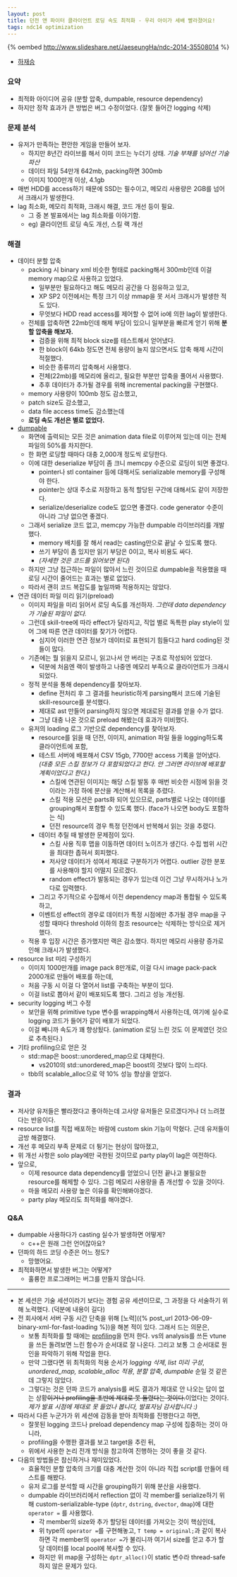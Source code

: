 ```yaml
---
layout: post
title: 던전 앤 파이터 클라이언트 로딩 속도 최적화 - 우리 아이가 세배 빨라졌어요!
tags: ndc14 optimization
---
```


{% oembed http://www.slideshare.net/JaeseungHa/ndc-2014-35508014 %}

* [하재승](https://twitter.com/ipkn)

### 요약 ###

* 최적화 아이디어 공유 (분할 압축, dumpable, resource dependency)
* 하지만 정작 효과가 큰 방법은 버그 수정이었다. (잘못 들어간 logging 삭제)

### 문제 분석 ###

* 유저가 만족하는 편안한 게임을 만들어 보자.
	* 하지만 8년간 라이브를 해서 이미 코드는 누더기 상태. *기술 부채를 넘어선 기술 파산*
	* 데이터 파일 54만개 642mb, packing하면 300mb
	* 이미지 1000만개 이상, 4.1gb
* 매번 HDD를 access하기 때문에 SSD는 필수이고, 메모리 사용량은 2GB를 넘어서 크래시가 발생한다.
* lag 최소화, 메모리 최적화, 크래시 해결, 코드 개선 등이 필요.
	* 그 중 본 발표에서는 lag 최소화를 이야기함.
	* eg) 클라이언트 로딩 속도 개선, 스킬 랙 개선

### 해결 ###

* 데이터 분할 압축
	* packing 시 binary xml 비슷한 형태로 packing해서 300mb인데 이걸 memory map으로 사용하고 있었다.
		* 일부분만 필요하다고 해도 메모리 공간을 다 점유하고 있고,
		* XP SP2 이전에서는 특정 크기 이상 mmap을 못 서서 크래시가 발생한 적도 있다.
		* 무엇보다 HDD read access를 제어할 수 없어 io에 의한 lag이 발생한다.
	* 전체를 압축하면 22mb인데 해제 부담이 있으니 일부분을 빠르게 얻기 위해 **분할 압축을 해보자.**
		* 검증을 위해 최적 block size를 테스트해서 얻어냈다.
		* 한 block이 64kb 정도면 전체 용량이 늘지 않으면서도 압축 해제 시간이 적절했다.
		* 비슷한 종류끼리 압축해서 사용했다.
		* 전체(22mb)를 메모리에 올리고, 필요한 부분만 압축을 풀어서 사용했다.
		* 추후 데이터가 추가될 경우를 위해 incremental packing을 구현했다.
	* memory 사용량이 100mb 정도 감소했고,
	* patch size도 감소했고,
	* data file access time도 감소했는데
	* **로딩 속도 개선은 별로 없었다.**
* [dumpable](https://github.com/ipkn/dumpable)
	* 화면에 출력되는 모든 것은 animation data file로 이루어져 있는데 이는 전체 파일의 50%를 차지한다.
	* 한 화면 로딩할 때마다 대충 2,000개 정도씩 로딩한다.
	* 이에 대한 deserialize 부담이 좀 크니 memcpy 수준으로 로딩이 되면 좋겠다.
		* pointer나 stl container 등에 대해서도 serializable memory를 구성해야 한다.
		* pointer는 상대 주소로 저장하고 동적 할당된 구간에 대해서도 같이 저장한다.
		* serialize/deserialize code도 없으면 좋겠다. code generator 수준이 아니라 그냥 없으면 좋겠다.
	* 그래서 serialize 코드 없고, memcpy 가능한 dumpable 라이브러리를 개발했다.
		* memory 배치를 잘 해서 read는 casting만으로 끝날 수 있도록 했다.
		* 쓰기 부담이 좀 있지만 읽기 부담은 0이고, 복사 비용도 싸다.
		* *(자세한 것은 코드를 읽어보면 된다)*
	* 하지만 그냥 접근하는 파일이 많아서 느린 것이므로 dumpable을 적용했을 때 로딩 시간이 줄어드는 효과는 별로 없었다.
	*  따라서 괜히 코드 복잡도를 높일까봐 적용하지는 않았다.
* 연관 데이터 파일 미리 읽기(preload)
	* 이미지 파일을 미리 읽어서 로딩 속도를 개선하자. *그런데 data dependency가 기술된 파일이 없다.*
	* 그런데 skill-tree에 따라 effect가 달라지고, 직업 별로 독특한 play style이 있어 그에 따른 연관 데이터를 찾기가 어렵다.
		* 심지어 이러한 연관 정보가 데이터로 표현되기 힘들다고 hard coding된 것들이 많다.
	* 기존에는 뭘 읽을지 모르니, 읽고나서 안 버리는 구조로 작성되어 있었다.
		* 덕분에 처음엔 랙이 발생하고 나중엔 메모리 부족으로 클라이언트가 크래시되었다.
	* 정적 분석을 통해 dependency를 찾아보자.
		* define 전처리 후 그 결과를 heuristic하게 parsing해서 코드에 기술된 skill-resource를 분석했다.
		* 제대로 ast 만들어 parsing하지 않으면 제대로된 결과를 얻을 수가 없다.
		* 그냥 대충 나온 것으로 preload 해봤는데 효과가 미비했다.
	* 유저의 loading 로그 기반으로 dependency를 찾아보자.
		* resource를 읽을 때 던전, 이미지, animation 파일 들을 logging하도록 클라이언트에 포함,
		* 테스트 서버에 배포해서 CSV 15gb, 7700만 access 기록을 얻어냈다. *(대충 모든 스킬 정보가 다 포함되었다고 한다. 안 그러면 라이브에 배포할 계획이었다고 한다.)*
			* 스킬에 연관된 이미지는 해당 스킬 발동 후 매번 비슷한 시점에 읽을 것이라는 가정 하에 분산을 계산해서 목록을 추렸다.
			* 스킬 적용 모션은 parts화 되어 있으므로, parts별로 나오는 데이터를 grouping해서 포함할 수 있도록 했다. (face가 나오면 body도 포함하는 식)
			* 던전 resource의 경우 특정 던전에서 반복해서 읽는 것을 추렸다.
		* 데이터 추릴 때 발생한 문제점이 있다.
			* 스킬 사용 직후 맵을 이동하면 데이터 노이즈가 생긴다. 수집 범위 시간을 최대한 좁혀서 회피했다.
			* 저사양 데이터가 섞여서 제대로 구분하기가 어렵다. outlier 강한 분포를 사용해야 할지 어떨지 모르겠다.
			* random effect가 발동되는 경우가 있는데 이건 그냥 무시하거나 노가다로 입력했다.
		* 그리고 주기적으로 수집해서 이전 dependency map과 통합될 수 있도록 하고,
		* 이벤트성 effect의 경우로 데이터가 특정 시점에만 추가될 경우 map을 구성할 때마다 threshold 이하의 참조 resource는 삭제하는 방식으로 제거했다.
	* 적용 후 입장 시간은 증가했지만 랙은 감소했다. 하지만 메모리 사용량 증가로 인해 크래시가 발생했다.
* resource list 미리 구성하기
	* 이미지 1000만개를 image pack 8만개로, 이걸 다시 image pack-pack 2000개로 만들어 배포를 하는데,
	* 처음 구동 시 이걸 다 열어서 list를 구축하는 부분이 있다.
	* 이걸 list로 뽑아서 같이 배포되도록 했다. 그리고 성능 개선됨.
* security logging 버그 수정
	* 보안을 위해 primitive type 변수를 wrapping해서 사용하는데, 여기에 실수로 logging 코드가 들어가 같이 배포가 되었다.
	* 이걸 빼니까 속도가 꽤 향상됬다. (animation 로딩 느린 것도 이 문제였던 것으로 추측된다.)
* 기타 profiling으로 얻은 것
	* std::map은 boost::unordered_map으로 대체한다.
		* vs2010의 std::unordered_map은 boost의 것보다 많이 느리다.
	* tbb의 scalable_alloc으로 약 10% 성능 향상을 얻었다.

### 결과 ###

* 저사양 유저들은 빨라졌다고 좋아하는데 고사양 유저들은 모르겠다거나 더 느려졌다는 반응이다.
* resource list를 직접 배포하는 바람에 custom skin 기능이 막혔다. 근데 유저들이 금방 해결했다.
* 개선 후 메모리 부족 문제로 더 튕기는 현상이 많아졌고,
* 위 개선 사항은 solo play에만 국한된 것이므로 party play이 lag은 여전하다.
* 앞으로,
	* 이제 resource data dependency를 얻었으니 던전 끝나고 불필요한 resource를 해제할 수 있다. 그럼 메모리 사용량을 좀 개선할 수 있을 것이다.
	* 마을 메모리 사용량 높은 이유를 확인해봐야겠다.
	* party play 메모리도 최적화를 해야겠다.

### Q&amp;A ###

* dumpable 사용하다가 casting 실수가 발생하면 어떻게?
	* c++은 원래 그런 언어잖아요?
* 던파의 하드 코딩 수준은 어느 정도?
	* 망했어요.
* 최적화하면서 발생한 버그는 어떻게?
	* 훌륭한 프로그래머는 버그를 만들지 않습니다.

----------

* 본 세션은 기술 세션이라기 보다는 경험 공유 세션이므로, 그 과정을 다 서술하기 위해 노력했다. (덕분에 내용이 길다)
* 전 회사에서 서버 구동 시간 단축을 위해 [노력]({% post_url 2013-06-09-binary-xml-for-fast-loading %})을 해본 적이 있다. 그래서 드는 의문은,
	* 보통 최적화를 할 때에는 [profiling](http://en.wikipedia.org/wiki/Profiling_%28computer_programming%29)을 먼저 한다. vs의 analysis를 쓰든 vtune을 쓰든 돌려보면 느린 함수가 순서대로 잘 나온다. 그리고 보통 그 순서대로 원인을 파악하기 위해 작업을 한다.
	* 만약 그랬다면 위 최적화의 적용 순서가 *logging 삭제*, *list 미리 구성*, *unordered_map, scalable_alloc 적용*, *분할 압축*, *dumpable* 순일 것 같은데 그렇지 않았다.
	* 그렇다는 것은 던파 코드가 analysis를 써도 결과가 제대로 안 나오는 답이 없는 상황~~이거나 profiling을 초반에 제대로 못 돌렸다는 것이다.~~이었다는 것이다.  
	  *제가 발표 시점에 제대로 못 들었나 봅니다, 발표자님 감사합니다 :)*
* 따라서 다른 누군가가 위 세션에 감동을 받아 최적화를 진행한다고 하면,
	* 잘못된 logging 코드나 preload dependency map 구성에 집중하는 것이 아니라,
	* profiling을 수행한 결과를 보고 target을 추린 뒤,
	* 위에서 사용한 논리 전개 방식을 참고하여 진행하는 것이 좋을 것 같다.
* 다음의 방법들은 참신하거나 재미있었다.
	* 효율적인 분할 압축의 크기를 대충 계산한 것이 아니라 직접 script를 만들어 테스트를 해봤다.
	* 유저 로그를 분석할 때 시간을 grouping하기 위해 분산을 사용했다.
	* dumpable 라이브러리에서 reflection 없이 각 member를 serialize하기 위해 custom-serializable-type (`dptr`, `dstring`, `dvector`, `dmap`)에 대한 `operator =` 를 사용했다.
		* 각 member의 size와 추가 할당된 데이터를 가져오는 것이 핵심인데,
		* 위 type의 `operator =`를 구현해놓고, `T temp = original;`과 같이 복사하면 각 member의 `operator =`가 불리니까 여기서 size를 얻고 추가 할당 데이터를 local pool에 복사할 수 있다.
		* 하지만 위 map을 구성하는 `dptr_alloc()`이 static 변수라 thread-safe하지 않은 문제가 있다.